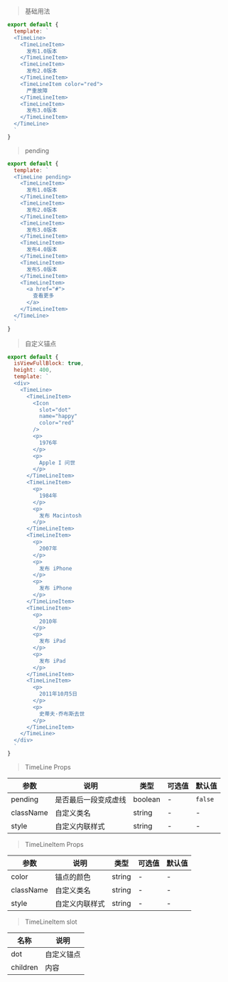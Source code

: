 > 基础用法

```js
export default {
  template: `
  <TimeLine>
    <TimeLineItem>
      发布1.0版本
    </TimeLineItem>
    <TimeLineItem>
      发布2.0版本
    </TimeLineItem>
    <TimeLineItem color="red">
      严重故障
    </TimeLineItem>
    <TimeLineItem>
      发布3.0版本
    </TimeLineItem>
  </TimeLine>
  `
}
```

> pending

```js
export default {
  template: `
  <TimeLine pending>
    <TimeLineItem>
      发布1.0版本
    </TimeLineItem>
    <TimeLineItem>
      发布2.0版本
    </TimeLineItem>
    <TimeLineItem>
      发布3.0版本
    </TimeLineItem>
    <TimeLineItem>
      发布4.0版本
    </TimeLineItem>
    <TimeLineItem>
      发布5.0版本
    </TimeLineItem>
    <TimeLineItem>
      <a href="#">
        查看更多
      </a>
    </TimeLineItem>
  </TimeLine>
  `
}
```

> 自定义锚点

```js
export default {
  isViewFullBlock: true,
  height: 400,
  template: `
  <div>
    <TimeLine>
      <TimeLineItem>
        <Icon
          slot="dot"
          name="happy"
          color="red"
        />
        <p>
          1976年
        </p>
        <p>
          Apple I 问世
        </p>
      </TimeLineItem>
      <TimeLineItem>
        <p>
          1984年
        </p>
        <p>
          发布 Macintosh
        </p>
      </TimeLineItem>
      <TimeLineItem>
        <p>
          2007年
        </p>
        <p>
          发布 iPhone
        </p>
        <p>
          发布 iPhone
        </p>
      </TimeLineItem>
      <TimeLineItem>
        <p>
          2010年
        </p>
        <p>
          发布 iPad
        </p>
        <p>
          发布 iPad
        </p>
      </TimeLineItem>
      <TimeLineItem>
        <p>
          2011年10月5日
        </p>
        <p>
          史蒂夫·乔布斯去世
        </p>
      </TimeLineItem>
    </TimeLine>
  </div>
  `
}
```

> TimeLine Props

参数 | 说明 | 类型 | 可选值 | 默认值
---|---|---|---|---
pending | 是否最后一段变成虚线 | boolean | - | `false`
className | 自定义类名 | string | - | -
style | 自定义内联样式 | string | - | -

> TimeLineItem Props

参数 | 说明 | 类型 | 可选值 | 默认值
---|---|---|---|---
color | 锚点的颜色 | string | - | -
className | 自定义类名 | string | - | -
style | 自定义内联样式 | string | - | -

> TimeLineItem slot

名称 | 说明
---|---
dot | 自定义锚点
children | 内容

